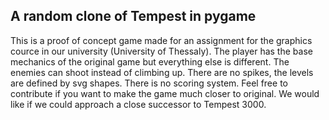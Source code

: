 ## A random clone of Tempest in pygame ##


This is a proof of concept game made for an assignment for the graphics cource in our university (University of Thessaly). The player has the base mechanics of the original game but everything else is different. The enemies can shoot instead of climbing up. There are no spikes, the levels are defined by svg shapes. There is no scoring system. Feel free to contribute if you want to make the game much closer to original. We would like if we could approach a close successor to Tempest 3000.
